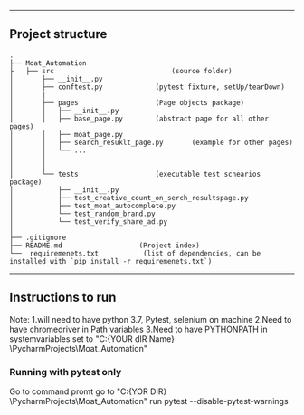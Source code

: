 
----
## Project structure
    .
    ├── Moat_Automation
    ├   ├── src                             (source folder)
    │       ├── __init__.py
    │       ├── conftest.py             (pytest fixture, setUp/tearDown)
    │       |
    │       ├── pages                   (Page objects package)
    │       │   ├── __init__.py
    │       │   ├── base_page.py        (abstract page for all other pages)
    │       │   ├── moat_page.py       
    │       │   ├── search_resuklt_page.py       (example for other pages)
    │       │   └── ...
    │       │
    │       │
    │       └── tests                   (executable test scnearios package)
    │           ├── __init__.py
    │           ├── test_creative_count_on_serch_resultspage.py
    │           ├── test_moat_autocomplete.py
    │           └── test_random_brand.py
    │           └── test_verify_share_ad.py
    │
    ├── .gitignore
    ├── README.md                   (Project index)
    └──  requiremenets.txt           (list of dependencies, can be installed with `pip install -r requiremenets.txt`)


-----


## Instructions to run
Note: 
1.will need to have python 3.7, Pytest, selenium on machine
2.Need to have chromedriver in Path variables 
3.Need to have PYTHONPATH in systemvariables set to "C:\{YOUR dIR Name} \PycharmProjects\Moat_Automation" 

### Running with pytest only
Go to command promt 
go to "C:\{YOR DIR} \PycharmProjects\Moat_Automation"
run  pytest --disable-pytest-warnings
